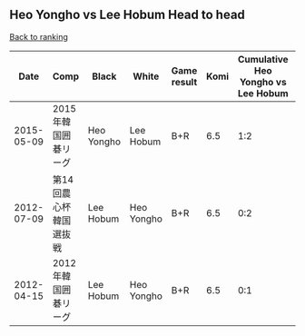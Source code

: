 ## Heo Yongho vs Lee Hobum Head to head

[Back to ranking](../../index.md)




| **Date** | **Comp** | **Black** | **White** | **Game result** | **Komi** | **Cumulative Heo Yongho vs Lee Hobum** | **Heo Yongho streak** | **Lee Hobum streak** | 
| --- | --- | --- | --- | --- | --- | --- | --- | --- |
| 2015-05-09 | 2015年韓国囲碁リーグ | Heo Yongho | Lee Hobum | B+R | 6.5 | 1:2 | 1 | 0 | 
| 2012-07-09 | 第14回農心杯韓国選抜戦 | Lee Hobum | Heo Yongho | B+R | 6.5 | 0:2 | 0 | 2 | 
| 2012-04-15 | 2012年韓国囲碁リーグ | Lee Hobum | Heo Yongho | B+R | 6.5 | 0:1 | 0 | 1 |




